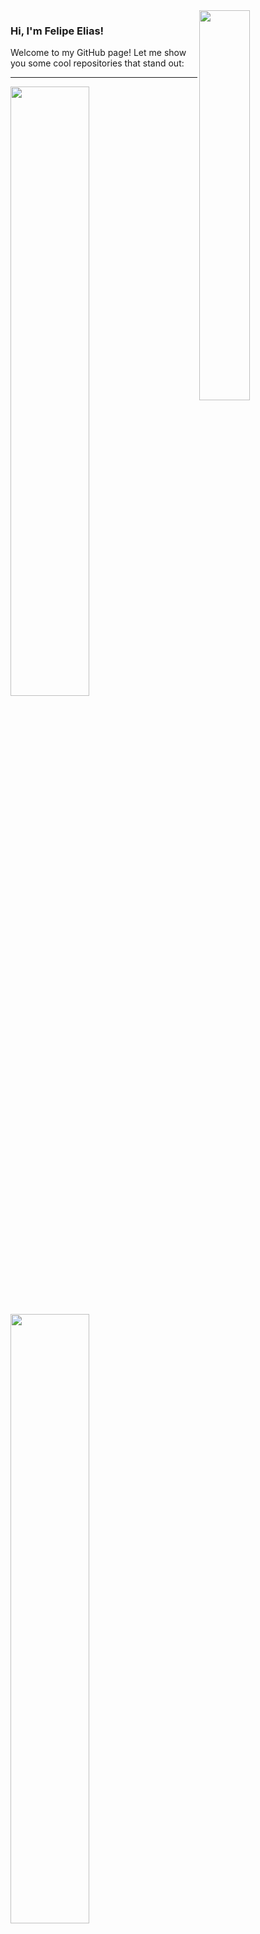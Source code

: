 <img align="right" width="40%" src="https://raw.githubusercontent.com/gist/feponiel/41762a72af22d63885ed7e11e12618b0/raw/09e54503566f2ebdf5ff0ff778aa7f9bf7590677/github_card.svg" />

### Hi, I'm Felipe Elias!

Welcome to my GitHub page! Let me show you some cool repositories that stand out:

---

<a href="https://github.com/feponiel/kodi"><img width="50%" src="https://raw.githubusercontent.com/gist/feponiel/0849b12d4d61d33523aa969af99768bd/raw/1f1e85e4c34fbbd89a6a781bde78fb6bf1f8eaf4/card_kodi.svg" /></a>

<a href="https://github.com/feponiel/kodi"><img width="50%" src="https://raw.githubusercontent.com/gist/feponiel/0849b12d4d61d33523aa969af99768bd/raw/1f1e85e4c34fbbd89a6a781bde78fb6bf1f8eaf4/card_kodi.svg" /></a>

<a href="https://github.com/feponiel/kodi"><img width="50%" src="https://raw.githubusercontent.com/gist/feponiel/0849b12d4d61d33523aa969af99768bd/raw/1f1e85e4c34fbbd89a6a781bde78fb6bf1f8eaf4/card_kodi.svg" /></a>

<a href="https://github.com/feponiel/feponiel/blob/main/Felipe%20Elias%2C%20Curriculum%20Vitae%20-%2021-04-2024.pdf">Download my resume</a> | <a href="https://www.linkedin.com/in/felipe-daniel-elias/" target="_blank">Visit my LinkedIn</a>

